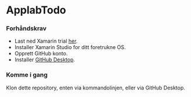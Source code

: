 # ApplabTodo
### Forhåndskrav
* Last ned Xamarin trial [her](https://developer.xamarin.com/guides/cross-platform/getting_started/beginning_a_xamarin_trial/).
* Installer Xamarin Studio for ditt foretrukne OS.
* Opprett GitHub konto.
* Installer [GitHub Desktop](https://desktop.github.com/).

### Komme i gang
Klon dette repository, enten via kommandolinjen, eller via GitHub Desktop. 

